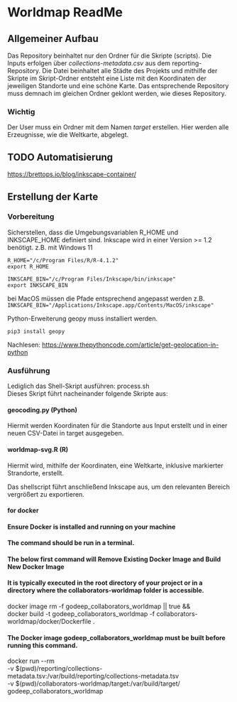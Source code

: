 # Worldmap ReadMe

## Allgemeiner Aufbau
Das Repository beinhaltet nur den Ordner für die Skripte (scripts). Die Inputs erfolgen über *collections-metadata.csv* aus dem reporting-Repository. Die Datei beinhaltet alle Städte des Projekts und mithilfe der Skripte im Skript-Ordner entsteht eine Liste mit den Koordinaten der jeweiligen Standorte und eine schöne Karte. Das entsprechende Repository muss demnach im gleichen Ordner geklont werden, wie dieses Repository.   

### Wichtig
Der User muss ein Ordner mit dem Namen *target* erstellen. Hier werden alle Erzeugnisse, wie die Weltkarte, abgelegt.


## TODO Automatisierung
https://brettops.io/blog/inkscape-container/



## Erstellung der Karte
### Vorbereitung
Sicherstellen, dass die Umgebungsvariablen R_HOME und INKSCAPE_HOME definiert sind. Inkscape wird in einer Version >= 1.2 benötigt.
z.B. mit Windows 11
```
R_HOME="/c/Program Files/R/R-4.1.2"
export R_HOME

INKSCAPE_BIN="/c/Program Files/Inkscape/bin/inkscape"
export INKSCAPE_BIN
```
bei MacOS müssen die Pfade entsprechend angepasst werden
z.B. `INKSCAPE_BIN="/Applications/Inkscape.app/Contents/MacOS/inkscape"`


Python-Erweiterung geopy muss installiert werden.

```
pip3 install geopy
```
Nachlesen: https://www.thepythoncode.com/article/get-geolocation-in-python


### Ausführung
Lediglich das Shell-Skript ausführen: process.sh  
Dieses Skript führt nacheinander folgende Skripte aus:

#### geocoding.py (Python)
Hiermit werden Koordinaten für die Standorte aus Input erstellt und in einer
neuen CSV-Datei in target ausgegeben.

#### worldmap-svg.R (R)
Hiermit wird, mithilfe der Koordinaten, eine Weltkarte, inklusive markierter Strandorte, erstellt.

Das shellscript führt anschließend Inkscape aus, um den relevanten Bereich vergrößert zu exportieren.

#### for docker 
#### Ensure Docker is installed and running on your machine
#### The command should be run in a terminal.
#### The below first command will Remove Existing Docker Image and Build New Docker Image
#### It is typically executed in the root directory of your project or in a directory where the collaborators-worldmap folder is accessible.
docker image rm -f godeep_collaborators_worldmap || true && \
docker build -t godeep_collaborators_worldmap -f collaborators-worldmap/docker/Dockerfile .

#### The Docker image godeep_collaborators_worldmap must be built before running this command.
docker run --rm \
  -v $(pwd)/reporting/collections-metadata.tsv:/var/build/reporting/collections-metadata.tsv \
  -v $(pwd)/collaborators-worldmap/target:/var/build/target/ \
  godeep_collaborators_worldmap
